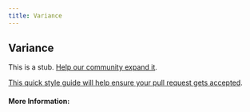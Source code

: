 ```yaml
---
title: Variance
---
```


## Variance

This is a stub. [Help our community expand it](https://github.com/freecodecamp/guides/tree/master/src/pages/articles/math/statistics/variance/index.md).

[This quick style guide will help ensure your pull request gets accepted](https://github.com/freeCodeCamp/guides/blob/master/README.md).

<!-- The article goes here, in GitHub-flavored Markdown. Feel free to add YouTube videos, images, and CodePen/JSBin embeds  -->

#### More Information:
<!-- Please add any articles you think might be helpful to read before writing the article -->


